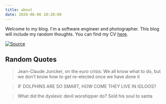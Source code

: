 ```yaml
---
title: about
date: 2020-06-06 20:20:09
---
```


Welcome to my blog. I'm a software engineer and photographer. This blog will include my random thoughts. You can find my CV [here](../assets/cv.pdf).

[![Source](https://live.staticflickr.com/5589/15118669759_fe921a23b0_k.jpg)](https://www.flickr.com/photos/ronaharoni/15118669759/in/album-72157647840255822/)

## Random Quotes
> Jean-Claude Juncker, on the euro crisis:
> We all know what to do, but we don’t know how to get re-elected once we have done it

> IF DOLPHINS ARE SO SMART, HOW COME THEY LIVE IN IGLOOS?

> What did the dyslexic devil worshipper do?
Sold his soul to santa

